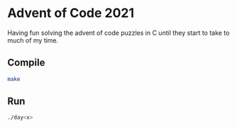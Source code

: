# Advent of Code 2021

Having fun solving the advent of code puzzles in C until they start to take to much of my time.

## Compile

```sh
make
```

## Run

```sh
./day<x>
```
